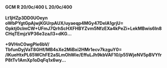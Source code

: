 #### GCM R 20/0c/400 L 20/0c/400
**Lt1jHZp3DD0UOeyn**<br/>**oWbPYgtGpAjwjKGUrpAUX/uyaeqp4MGy47DelA1grjU=**<br/>**Opktj0clmCW+UFmJ7QrhScHXFHBYZvm5NfzEXa4kPeZi+LekMBwis6In8CHqTEmjzVP36e3za/l3+dKG...**<br/><br/>
**+9VHnC0wgPle6bV/**<br/>**TbfunDyjVaT8GHf/MB4sXe2MiBxi2HMr1ecv7kzguY0=**<br/>**/IKueHtxPL65WChFE2aSLmOhWie/EffuLJh9kbVAF10/p55WjeNV5pBVYfrP8tTv1AmXp1oDqFq1x6wy...**